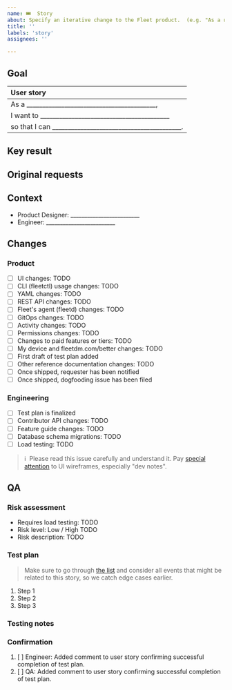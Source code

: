 ```yaml
---
name: 🎟  Story
about: Specify an iterative change to the Fleet product.  (e.g. "As a user, I want to sign in with SSO.")
title: ''
labels: 'story'
assignees: ''

---
```


<!-- **This issue's remaining effort can be completed in ≤1 sprint.  It will be valuable even if nothing else ships.**
It is [planned and ready](https://fleetdm.com/handbook/company/development-groups#making-changes) to implement.  It is on the proper kanban board. -->


## Goal

| User story  |
|:---------------------------------------------------------------------------|
| As a _________________________________________,
| I want to _________________________________________
| so that I can _________________________________________.

## Key result

<!-- What quarterly key result (KR) does this story contribute to, if any? If it doesn't contribute to a KR, explain why it's being prioritized. -->

## Original requests

<!-- Insert the link to the feature request(s) that this story contributes to. Put "None" if it doesn't contribute to a request. For customer requests, add the `customer-xyz` label(s). -->

## Context
- Product Designer: _________________________ <!-- Who is the Product Designer to contact if folks have questions about the UI, CLI, or API changes? -->
- Engineer: _________________________ <!-- Who is the Engineer to contact if folks have technical questions? -->
  
<!--
What else should contributors [keep in mind](https://fleetdm.com/handbook/company/development-groups#developing-from-wireframes) when working on this change?  (Optional.)
1. 
2. 
-->

## Changes

### Product
- [ ] UI changes: TODO <!-- Insert the link to the relevant Figma cover page. If there are substantial UI changes at one of Fleet's breakpoints (480, 768, 1024, 1280, and 1440px), make sure wireframes show the UI at the relevant breakpoint(s). Put "No changes" if there are no changes to the user interface. -->
- [ ] CLI (fleetctl) usage changes: TODO <!-- Insert the link to the relevant Figma cover page. Put "No changes" if there are no changes to the CLI. -->
- [ ] YAML changes: TODO <!-- Specify changes in the YAML files doc page as a PR to the reference docs release branch following the guidelines in the handbook here: https://fleetdm.com/handbook/product-design#drafting Put "No changes" if there are no changes necessary. -->
- [ ] REST API changes: TODO <!-- Specify changes in the the REST API doc page as a PR to reference docs release branch following the guidelines in the handbook here: https://fleetdm.com/handbook/product-design#drafting Put "No changes" if there are no changes necessary. Move this item to the engineering list below if engineering will design the API changes. -->
- [ ] Fleet's agent (fleetd) changes: TODO <!-- Specify changes to fleetd. If the change requires a new Fleet (server) version, consider specifying to only enable this change in new Fleet versions. Put "No changes" if there are no changes necessary. -->
- [ ] GitOps changes: TODO <!-- Specify UI changes for read-only GitOps mode. Specify changes to fleetctl generate-gitops. Put "No changes" if there are no changes necessary. -->
- [ ] Activity changes: TODO <!-- Specify changes as a closed (unmerged) PR to the auto-generated Audit log page in the contributor docs. Put "No changes" if there are no changes necessary. -->
- [ ] Permissions changes: TODO <!-- Specify changes in the Manage access doc page as a PR to the reference docs release branch. If doc changes aren't necessary, explicitly mention no changes to the doc page. Put "No changes" if there are no permissions changes. -->
- [ ] Changes to paid features or tiers: TODO  <!-- Specify changes in pricing-features-table.yml as a PR to reference docs release branch. Specify "Fleet Free" and/or "Fleet Premium" if there are no changes to the pricing page necessary. -->
- [ ] My device and fleetdm.com/better changes: TODO <!-- If there are changes to the personal information Fleet can see on end user workstations, make sure wireframes include changes to the My device page. Also, specify changes as a PR to the fleetdm.com/better (aka Transparency page). Put "No changes" if there are no changes necessary. -->
- [ ] First draft of test plan added
- [ ] Other reference documentation changes: TODO <!-- Any other reference doc changes? Specify changes as a PR to reference docs release branch. Put "No changes" if there are no changes necessary. -->
- [ ] Once shipped, requester has been notified
- [ ] Once shipped, dogfooding issue has been filed

### Engineering
- [ ] Test plan is finalized
- [ ] Contributor API changes: TODO <!-- Specify changes in the the Contributor API doc page as a PR to reference docs release branch following the guidelines in the handbook here: https://fleetdm.com/handbook/product-design#drafting Put "No changes" if there are no changes necessary. -->
- [ ] Feature guide changes: TODO <!-- Specify if a new feature guide is required at fleetdm.com/guides, or if a previous guide should be updated to reflect feature changes. -->
- [ ] Database schema migrations: TODO <!-- Specify what changes to the database schema are required. (This will be used to change migration scripts accordingly.) Remove this checkbox if there are no changes necessary. -->
- [ ] Load testing: TODO  <!-- List any required scalability testing to be conducted.  Remove this checkbox if there is no scalability testing required. -->

> ℹ️  Please read this issue carefully and understand it.  Pay [special attention](https://fleetdm.com/handbook/company/development-groups#developing-from-wireframes) to UI wireframes, especially "dev notes".

## QA

### Risk assessment

- Requires load testing: TODO <!-- User story has performance implications that require load testing. Otherwise, remove this item. -->
- Risk level: Low / High TODO <!-- Choose one. Consider: Does this change come with performance risks?  Any risk of accidental log spew? Any particular regressions to watch out for?  Any potential compatibility issues, even if it's not technically a breaking change? -->
- Risk description: TODO <!-- If the risk level is high, explain why. If low, remove. -->

### Test plan
<!-- Add detailed manual testing steps for all affected user roles. -->

> Make sure to go through [the list](https://github.com/fleetdm/fleet/blob/main/docs/Contributing/design-qa-considerations.md) and consider all events that might be related to this story, so we catch edge cases earlier.

1. Step 1
2. Step 2
3. Step 3

<!-- Consider: Do the steps above apply to all global access roles, including admin, maintainer, observer, observer+, and GitOps?  Do the steps above apply to all team-level access roles?  If not, write the steps used to test each variation.
-->

### Testing notes
<!-- Any additional testing notes relevant to this story or tools required for testing. -->

### Confirmation
<!-- The engineer responsible for implementing this user story completes the test plan before moving to the "Ready for QA" column. -->

1. [ ] Engineer: Added comment to user story confirming successful completion of test plan.
2. [ ] QA: Added comment to user story confirming successful completion of test plan.
